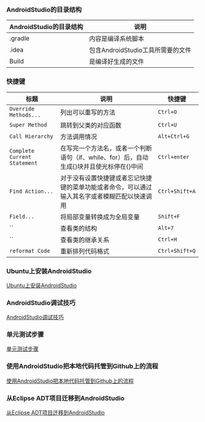 ### AndroidStudio的目录结构

|AndroidStudio的目录结构|说明|
|------|------|
|.gradle|内容是编译系统脚本|
|.idea|包含AndroidStudio工具所需要的文件|
|Build|是编译好生成的文件|
### 快捷键

|标题|说明|快捷键|
|------|------|-----|
|`Override Methods...`|列出可以重写的方法|`Ctrl+O`|
|`Super Method`|跳转到父类的对应函数|`Ctrl+U`|
|`Call Hierarchy`|方法调用情况|`Alt+Ctrl+G`|
|`Complete Current Statement`|在写完一个方法名，或者一个判断语句（if、while、for）后，自动生成{}块并且使光标停在{}中间|`Ctrl+enter`|
|`Find Action...`|对于没有设置快捷键或者忘记快捷键的菜单功能或者命令，可以通过输入其名字或者模糊匹配以快速调用|`Ctrl+Shift+A`|
|`Field...`|将局部变量转换成为全局变量|`Shift+F`|
|``|查看类的结构|`Alt+7`|
|``|查看类的继承关系|`Ctrl+H`|
|`reformat Code`|重新排列代码格式|`Ctrl+Shift+Q`|

### Ubuntu上安装AndroidStudio
[Ubuntu上安装AndroidStudio](https://github.com/ningbaoqi/Tools/blob/master/README-ubuntu.md)

### AndroidStudio调试技巧
[AndroidStudio调试技巧](https://github.com/ningbaoqi/Tools/blob/master/README-debug.md)

### 单元测试步骤
[单元测试步骤](https://github.com/ningbaoqi/Tools/blob/master/README-debug1.md)

### 使用AndroidStudio把本地代码托管到Github上的流程
[使用AndroidStudio把本地代码托管到Github上的流程](https://github.com/ningbaoqi/Tools/blob/master/README-github.md)

### 从Eclipse ADT项目迁移到AndroidStudio
[从Eclipse ADT项目迁移到AndroidStudio](https://github.com/ningbaoqi/Tools/blob/master/README-to.md)
